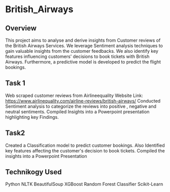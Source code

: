 # British_Airways

## Overview
This project aims to analyse and derive insights from Customer reviews of the British Airways Services. We leverage Sentiment analysis techniques to gain valuable insights from the customer feedbacks.
We also identify key features influencing customers' decisions to book tickets with British Airways. Furthermore, a predictive model is developed to predict the flight bookings.

## Task 1
Web scraped customer reviews from Airlineequality Website
Link: https://www.airlinequality.com/airline-reviews/british-airways/
Conducted Sentiment analysis to categorize the reviews into positive , negative and neutral sentiments.
Compiled Insights into a Powerpoint presentation highlighting key Findings.

## Task2
Created a Classification model to predict customer bookings.
Also Identified key features affecting the customer's decision to book tickets.
Compiled the insights into a Powerpoint Presentation

## Technikogy Used
Python
NLTK
BeautifulSoup
XGBoost
Random Forest Classifier
Scikit-Learn
